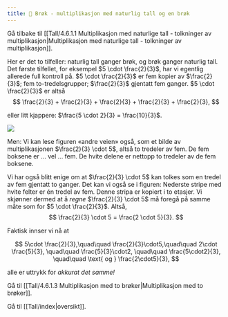 ```yaml
---
title: 📄 Brøk - multiplikasjon med naturlig tall og en brøk
---
```

Gå tilbake til [[Tall/4.6.1.1 Multiplikasjon med naturlige tall - tolkninger av multiplikasjon|Multiplikasjon med naturlige tall - tolkninger av multiplikasjon]].


Her er det to tilfeller: naturlig tall ganger brøk, og brøk ganger naturlig tall. Det første tilfellet, for eksempel $5 \cdot \frac{2}{3}$, har vi egentlig allerede full kontroll på. $5 \cdot \frac{2}{3}$ er fem kopier av $\frac{2}{3}$; fem to-tredelsgrupper; $\frac{2}{3}$ gjentatt fem ganger. $5 \cdot \frac{2}{3}$ er altså 
$$
\frac{2}{3} + \frac{2}{3} + \frac{2}{3} + \frac{2}{3} + \frac{2}{3},
$$

eller litt kjappere: $\frac{5 \cdot 2}{3} = \frac{10}{3}$.

![](Files/media/image40.png)

Men: Vi kan lese figuren «andre veien» også, som et bilde av multiplikasjonen $\frac{2}{3} \cdot 5$, altså to tredeler av fem. De fem boksene er ... vel ... fem. De hvite delene er nettopp to tredeler av de fem boksene.

Vi har også blitt enige om at $\frac{2}{3} \cdot 5$ kan tolkes som en tredel av fem gjentatt to ganger. Det kan vi også se i figuren: Nederste stripe med hvite felter er én tredel av fem. Denne stripa er kopiert i to etasjer. Vi skjønner dermed at å *regne* $\frac{2}{3} \cdot 5$ må foregå på samme måte som for $5 \cdot \frac{2}{3}$. Altså, 
$$
\frac{2}{3} \cdot 5 = \frac{2 \cdot 5}{3}.
$$


Faktisk innser vi nå at

$$
5\cdot \frac{2}{3},\quad\quad \frac{2}{3}\cdot5,\quad\quad 2\cdot \frac{5}{3}, \quad\quad \frac{5}{3}\cdot2, \quad\quad \frac{5\cdot2}{3}, \quad\quad \text{ og } \frac{2\cdot5}{3},
$$

alle er uttrykk for *akkurat det samme!*


Gå til [[Tall/4.6.1.3 Multiplikasjon med to brøker|Multiplikasjon med to brøker]].


Gå til [[Tall/index|oversikt]].